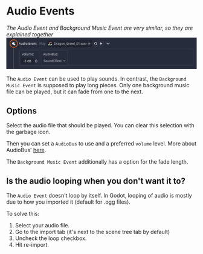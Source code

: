 # Audio Events
*The Audio Event and Background Music Event are very similar, so they are explained together*
![image](./Images/audio_event.png)

The `Audio Event` can be used to play sounds. In contrast, the `Background Music Event` is supposed to play long pieces. Only one background music file can be played, but it can fade from one to the next. 

## Options
Select the audio file that should be played. You can clear this selection with the garbage icon.

Then you can set a `AudioBus` to use and a preferred `volume` level. More about AudioBus' [here](https://docs.godotengine.org/en/stable/tutorials/audio/audio_buses.html).

The `Background Music Event` additionally has a option for the fade length. 

## Is the audio looping when you don't want it to?
The `Audio Event` doesn't loop by itself. In Godot, looping of audio is mostly due to how you imported it (default for .ogg files). 

To solve this: 
1. Select your audio file.
2. Go to the import tab (it's next to the scene tree tab by default)
3. Uncheck the loop checkbox.
4. Hit re-import.